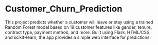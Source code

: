 # Customer_Churn_Prediction
This project predicts whether a customer will leave or stay using a trained Random Forest model based on 19 customer features like gender, tenure, contract type, payment method, and more. Built using Flask, HTML/CSS, and scikit-learn, the app provides a simple web interface for predictions.

